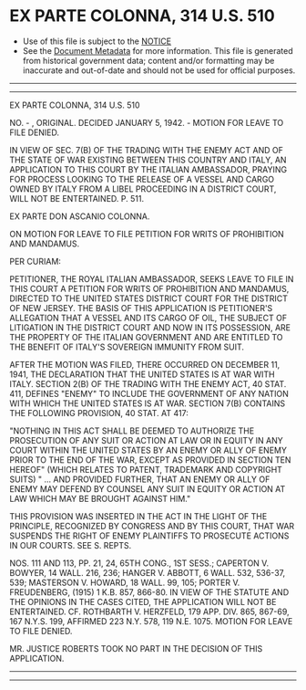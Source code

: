 ---
---

# EX PARTE COLONNA, 314 U.S. 510

* Use of this file is subject to the [NOTICE](https://github.com/publicdocs/notice/blob/master/NOTICE)
* See the [Document Metadata](../../../) for more information.
  This file is generated from historical government data; content and/or formatting may be inaccurate and out-of-date and should not be used for official purposes.

----------
----------

EX PARTE COLONNA, 314 U.S. 510

NO. - , ORIGINAL.  DECIDED JANUARY 5, 1942.  - MOTION FOR LEAVE TO FILE DENIED.

IN VIEW OF SEC. 7(B) OF THE TRADING WITH THE ENEMY ACT AND OF THE STATE OF WAR EXISTING BETWEEN THIS COUNTRY AND ITALY, AN APPLICATION TO THIS COURT BY THE ITALIAN AMBASSADOR, PRAYING FOR PROCESS LOOKING TO THE RELEASE OF A VESSEL AND CARGO OWNED BY ITALY FROM A LIBEL PROCEEDING IN A DISTRICT COURT, WILL NOT BE ENTERTAINED.  P. 511.

EX PARTE DON ASCANIO COLONNA.

ON MOTION FOR LEAVE TO FILE PETITION FOR WRITS OF PROHIBITION AND MANDAMUS.

PER CURIAM:

PETITIONER, THE ROYAL ITALIAN AMBASSADOR, SEEKS LEAVE TO FILE IN THIS COURT A PETITION FOR WRITS OF PROHIBITION AND MANDAMUS, DIRECTED TO THE UNITED STATES DISTRICT COURT FOR THE DISTRICT OF NEW JERSEY.  THE BASIS OF THIS APPLICATION IS PETITIONER'S ALLEGATION THAT A VESSEL AND ITS CARGO OF OIL, THE SUBJECT OF LITIGATION IN THE DISTRICT COURT AND NOW IN ITS POSSESSION, ARE THE PROPERTY OF THE ITALIAN GOVERNMENT AND ARE ENTITLED TO THE BENEFIT OF ITALY'S SOVEREIGN IMMUNITY FROM SUIT.

AFTER THE MOTION WAS FILED, THERE OCCURRED ON DECEMBER 11, 1941, THE DECLARATION THAT THE UNITED STATES IS AT WAR WITH ITALY.  SECTION 2(B) OF THE TRADING WITH THE ENEMY ACT, 40 STAT. 411, DEFINES "ENEMY" TO INCLUDE THE GOVERNMENT OF ANY NATION WITH WHICH THE UNITED STATES IS AT WAR.  SECTION 7(B) CONTAINS THE FOLLOWING PROVISION, 40 STAT. AT 417:

"NOTHING IN THIS ACT SHALL BE DEEMED TO AUTHORIZE THE PROSECUTION OF ANY SUIT OR ACTION AT LAW OR IN EQUITY IN ANY COURT WITHIN THE UNITED STATES BY AN ENEMY OR ALLY OF ENEMY PRIOR TO THE END OF THE WAR, EXCEPT AS PROVIDED IN SECTION TEN HEREOF" (WHICH RELATES TO PATENT, TRADEMARK AND COPYRIGHT SUITS) "  ...  AND PROVIDED FURTHER, THAT AN ENEMY OR ALLY OF ENEMY MAY DEFEND BY COUNSEL ANY SUIT IN EQUITY OR ACTION AT LAW WHICH MAY BE BROUGHT AGAINST HIM."

THIS PROVISION WAS INSERTED IN THE ACT IN THE LIGHT OF THE PRINCIPLE, RECOGNIZED BY CONGRESS AND BY THIS COURT, THAT WAR SUSPENDS THE RIGHT OF ENEMY PLAINTIFFS TO PROSECUTE ACTIONS IN OUR COURTS.  SEE S. REPTS.

NOS.  111 AND 113, PP. 21, 24, 65TH CONG., 1ST SESS.; CAPERTON V. BOWYER, 14 WALL.  216, 236; HANGER V. ABBOTT, 6 WALL.  532, 536-37, 539; MASTERSON V. HOWARD, 18 WALL.  99, 105; PORTER V. FREUDENBERG, (1915) 1 K.B. 857, 866-80.  IN VIEW OF THE STATUTE AND THE OPINIONS IN THE CASES CITED, THE APPLICATION WILL NOT BE ENTERTAINED.  CF. ROTHBARTH V. HERZFELD, 179 APP. DIV. 865, 867-69, 167 N.Y.S. 199, AFFIRMED 223 N.Y. 578, 119 N.E. 1075.  MOTION FOR LEAVE TO FILE DENIED.

MR. JUSTICE ROBERTS TOOK NO PART IN THE DECISION OF THIS APPLICATION.


----------
----------

